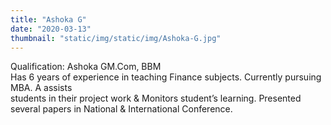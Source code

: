 ```yaml
---
title: "Ashoka G"
date: "2020-03-13"
thumbnail: "static/img/static/img/Ashoka-G.jpg"
---
```


Qualification: Ashoka GM.Com, BBM  
Has 6 years of experience in teaching Finance subjects. Currently pursuing MBA. A assists  
students in their project work & Monitors student’s learning. Presented several papers in National & International Conference.

